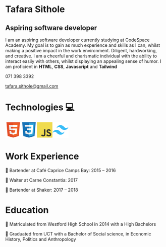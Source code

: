 # Tafara Sithole 


## Aspiring software developer 

I am an aspiring software developer currently studying at CodeSpace Academy. My goal is to gain as much experience and skills as I can, whilst making a positive
impact in the work environment. Diligent, hardworking, and creative. I am
a cheerful and charismatic individual with the ability to interact easily
with others, whilst displaying an appealing sense of humor.
I am proficient in **HTML**, **CSS**, **Javascript** and **Tailwind**

   071 398 3392

   tafara.sithole@gmail.com


# Technologies 💻 

<img src="https://github.com/devicons/devicon/blob/master/icons/html5/html5-original.svg" alt="HTML Logo" width="50" height="50"/><img src="https://github.com/devicons/devicon/blob/master/icons/css3/css3-original.svg" alt="CSS Logo" width="50" height="50"/><img src="https://github.com/devicons/devicon/blob/master/icons/javascript/javascript-original.svg" alt="Javascript Logo" width="50" height="50"/><img src="https://github.com/devicons/devicon/blob/master/icons/tailwindcss/tailwindcss-original.svg" alt="Tailwind Logo" width="50" height="50"/>


# Work Experience 

 Bartender at Café Caprice Camps Bay: 2015 – 2016

 Waiter at Carne Constantia: 2017

 Bartender at Shaker: 2017 – 2018




# Education 


 Matriculated from  Westford High School in  2014 with a High Bachelors

 Graduated from UCT with a Bachelor of Social science, in Economic History,
Politics and Anthropology



<!--
**Taf-s/Taf-s** is a ✨ _special_ ✨ repository because its `README.md` (this file) appears on your GitHub profile.

Here are some ideas to get you started:

- 🔭 I’m currently working on ...
- 🌱 I’m currently learning ...
- 👯 I’m looking to collaborate on ...
- 🤔 I’m looking for help with ...
- 💬 Ask me about ...
- 📫 How to reach me: ...
- 😄 Pronouns: ...
- ⚡ Fun fact: ...
-->
